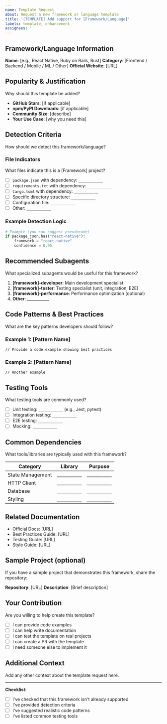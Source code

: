 ```yaml
---
name: Template Request
about: Request a new framework or language template
title: '[TEMPLATE] Add support for [Framework/Language]'
labels: template, enhancement
assignees: ''
---
```


## Framework/Language Information

**Name**: [e.g., React Native, Ruby on Rails, Rust]
**Category**: [Frontend / Backend / Mobile / ML / Other]
**Official Website**: [URL]

## Popularity & Justification

Why should this template be added?

- **GitHub Stars**: [if applicable]
- **npm/PyPI Downloads**: [if applicable]
- **Community Size**: [describe]
- **Your Use Case**: [why you need this]

## Detection Criteria

How should we detect this framework/language?

### File Indicators

What files indicate this is a [Framework] project?

- [ ] `package.json` with dependency: `___________`
- [ ] `requirements.txt` with dependency: `___________`
- [ ] `Cargo.toml` with dependency: `___________`
- [ ] Specific directory structure: `___________`
- [ ] Configuration file: `___________`
- [ ] Other: `___________`

### Example Detection Logic

```python
# Example (you can suggest pseudocode)
if package_json.has("react-native"):
    framework = "react-native"
    confidence = 0.95
```

## Recommended Subagents

What specialized subagents would be useful for this framework?

1. **[framework]-developer**: Main development specialist
2. **[framework]-tester**: Testing specialist (unit, integration, E2E)
3. **[framework]-performance**: Performance optimization (optional)
4. **Other**: ___________

## Code Patterns & Best Practices

What are the key patterns developers should follow?

### Example 1: [Pattern Name]

```[language]
// Provide a code example showing best practices
```

### Example 2: [Pattern Name]

```[language]
// Another example
```

## Testing Tools

What testing tools are commonly used?

- [ ] Unit testing: `___________` (e.g., Jest, pytest)
- [ ] Integration testing: `___________`
- [ ] E2E testing: `___________`
- [ ] Mocking: `___________`

## Common Dependencies

What tools/libraries are typically used with this framework?

| Category | Library | Purpose |
|----------|---------|---------|
| State Management | ___________ | ___________ |
| HTTP Client | ___________ | ___________ |
| Database | ___________ | ___________ |
| Styling | ___________ | ___________ |

## Related Documentation

- Official Docs: [URL]
- Best Practices Guide: [URL]
- Testing Guide: [URL]
- Style Guide: [URL]

## Sample Project (optional)

If you have a sample project that demonstrates this framework, share the repository:

**Repository**: [URL]
**Description**: [Brief description]

## Your Contribution

Are you willing to help create this template?

- [ ] I can provide code examples
- [ ] I can help write documentation
- [ ] I can test the template on real projects
- [ ] I can create a PR with the template
- [ ] I need someone else to implement it

## Additional Context

Add any other context about the template request here.

---

**Checklist**:

- [ ] I've checked that this framework isn't already supported
- [ ] I've provided detection criteria
- [ ] I've suggested realistic code patterns
- [ ] I've listed common testing tools
